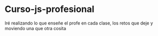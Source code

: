 # Curso-js-profesional
Iré realizando lo que enseñe el profe en cada clase, los retos que deje y moviendo una que otra cosita
